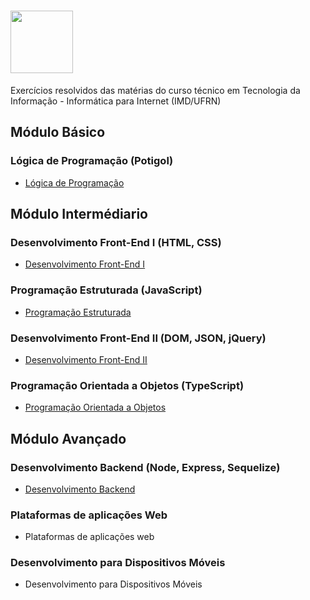 # <img height="100" src="https://user-images.githubusercontent.com/106445418/214917987-fa109ff1-a399-4414-8e93-68d121cbef71.png"/>

 
 Exercícios resolvidos das matérias do curso técnico em Tecnologia da Informação - Informática para Internet (IMD/UFRN)
 
## Módulo Básico
### Lógica de Programação (Potigol)
* [Lógica de Programação](https://github.com/felipemadu13/IMD-UFRN/blob/2534a2a944c092d221b15e6441fb431f5a709f6c/L%C3%B3gica%20de%20Programa%C3%A7%C3%A3o/README.md)
 
## Módulo Intermédiario

### Desenvolvimento Front-End I (HTML, CSS)
* [Desenvolvimento Front-End I](https://github.com/felipemadu13/IMD-UFRN/blob/9b617b2ce5f5d275ec2a09a6ad54d46c2cac6138/Desenvolvimento%20Front-End%20I/README.md)

### Programação Estruturada (JavaScript)
* [Programação Estruturada](https://github.com/felipemadu13/IMD-UFRN/blob/4aff5d888652f2cea3b980d270f8c829f81a8fba/Programa%C3%A7%C3%A3o%20Estruturada/README.md)

### Desenvolvimento Front-End II (DOM, JSON, jQuery)
* [Desenvolvimento Front-End II](https://github.com/felipemadu13/IMD-UFRN/blob/aa3c2674fb7c0b3b6d26c6eee50c8f224608dac4/Desenvolvimento%20Front-End%20II/README.md)

### Programação Orientada a Objetos (TypeScript)
* [Programação Orientada a Objetos](https://github.com/felipemadu13/IMD-UFRN/blob/e870c184f1c9e8ab1265a356f6b0d517d66f04d9/Programa%C3%A7%C3%A3o%20Orientada%20a%20Objetos/README.md)

## Módulo Avançado

### Desenvolvimento Backend (Node, Express, Sequelize)
* [Desenvolvimento Backend](https://github.com/felipemadu13/IMD-UFRN/blob/84b6760724be3024c4cf7380b3b4eb3b86587866/Desenvolvimento%20Backend/README.md)

### Plataformas de aplicações Web
* Plataformas de aplicações web

### Desenvolvimento para Dispositivos Móveis
* Desenvolvimento para Dispositivos Móveis
